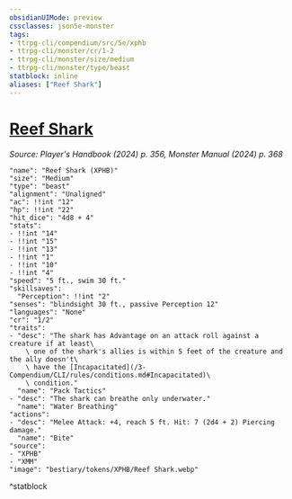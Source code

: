 ```yaml
---
obsidianUIMode: preview
cssclasses: json5e-monster
tags:
- ttrpg-cli/compendium/src/5e/xphb
- ttrpg-cli/monster/cr/1-2
- ttrpg-cli/monster/size/medium
- ttrpg-cli/monster/type/beast
statblock: inline
aliases: ["Reef Shark"]
---
```

# [Reef Shark](3-Compendium\CLI\bestiary\beast/reef-shark-xphb.md)
*Source: Player's Handbook (2024) p. 356, Monster Manual (2024) p. 368*  

```statblock
"name": "Reef Shark (XPHB)"
"size": "Medium"
"type": "beast"
"alignment": "Unaligned"
"ac": !!int "12"
"hp": !!int "22"
"hit_dice": "4d8 + 4"
"stats":
- !!int "14"
- !!int "15"
- !!int "13"
- !!int "1"
- !!int "10"
- !!int "4"
"speed": "5 ft., swim 30 ft."
"skillsaves":
  "Perception": !!int "2"
"senses": "blindsight 30 ft., passive Perception 12"
"languages": "None"
"cr": "1/2"
"traits":
- "desc": "The shark has Advantage on an attack roll against a creature if at least\
    \ one of the shark's allies is within 5 feet of the creature and the ally doesn't\
    \ have the [Incapacitated](/3-Compendium/CLI/rules/conditions.md#Incapacitated)\
    \ condition."
  "name": "Pack Tactics"
- "desc": "The shark can breathe only underwater."
  "name": "Water Breathing"
"actions":
- "desc": "Melee Attack: +4, reach 5 ft. Hit: 7 (2d4 + 2) Piercing damage."
  "name": "Bite"
"source":
- "XPHB"
- "XMM"
"image": "bestiary/tokens/XPHB/Reef Shark.webp"
```
^statblock